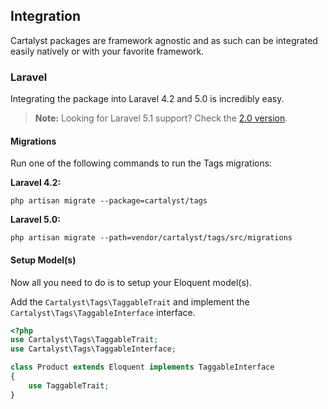 ## Integration

Cartalyst packages are framework agnostic and as such can be integrated easily natively or with your favorite framework.

### Laravel

Integrating the package into Laravel 4.2 and 5.0 is incredibly easy.

> **Note:** Looking for Laravel 5.1 support? Check the [2.0 version](https://cartalyst.com/manual/tags/2.0).

#### Migrations

Run one of the following commands to run the Tags migrations:

**Laravel 4.2:**

`php artisan migrate --package=cartalyst/tags`

**Laravel 5.0:**

`php artisan migrate --path=vendor/cartalyst/tags/src/migrations`

#### Setup Model(s)

Now all you need to do is to setup your Eloquent model(s).

Add the `Cartalyst\Tags\TaggableTrait` and implement the `Cartalyst\Tags\TaggableInterface` interface.

```php
<?php
use Cartalyst\Tags\TaggableTrait;
use Cartalyst\Tags\TaggableInterface;

class Product extends Eloquent implements TaggableInterface
{
    use TaggableTrait;
}
```
